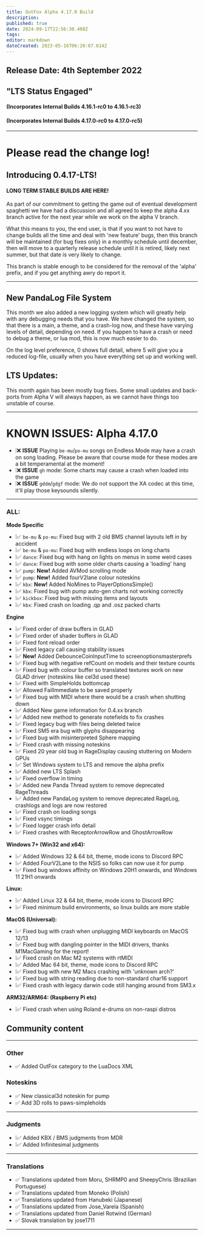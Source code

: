 ```yaml
---
title: OutFox Alpha 4.17.0 Build
description: 
published: true
date: 2024-09-17T22:56:30.408Z
tags: 
editor: markdown
dateCreated: 2023-05-16T06:20:07.614Z
---
```


## Release Date: 4th September 2022
## "LTS Status Engaged"
#### (Incorporates Internal Builds 4.16.1-rc0 to 4.16.1-rc3)
#### (Incorporates Internal Builds 4.17.0-rc0 to 4.17.0-rc5)
---
# Please read the change log!

## Introducing 0.4.17-LTS!

#### LONG TERM STABLE BUILDS ARE HERE!

As part of our commitment to getting the game out of eventual development spaghetti we have had a discussion and all agreed to keep the alpha 4.xx branch active for the next year while we work on the alpha V branch. 

What this means to you, the end user, is that if you want to not have to change builds all the time and deal with 'new feature' bugs, then this branch will be maintained (for bug fixes only) in a monthly schedule until december, then will move to a quarterly release schedule until it is retired, likely next summer, but that date is very likely to change.

This branch is stable enough to be considered for the removal of the 'alpha' prefix, and if you get anything awry do report it.

---

## New PandaLog File System

This month we also added a new logging system which will greatly help with any debugging needs that you have. We have changed the system, so that there is a main, a theme, and a crash-log now, and these have varying levels of detail, depending on need. If you happen to have a crash or need to debug a theme, or lua mod, this is now much easier to do.

On the log level preference, 0 shows full detail, where 5 will give you a reduced log-file, usually when you have everything set up and working well.

## LTS Updates:

This month again has been mostly bug fixes. Some small updates and back-ports from Alpha V will always happen, as we cannot have things too unstable of course.


---
# **KNOWN ISSUES: Alpha 4.17.0**

* ❕❌ **ISSUE** Playing ``be-mu``/``po-mu`` songs on Endless Mode may have a crash on song loading. Please be aware that course mode for these modes are a bit temperamental at the moment!
* ❕❌ **ISSUE** ``gh`` mode: Some charts may cause a crash when loaded into the game
* ❕❌ **ISSUE** ``gddm``/``gdgf`` mode: We do not support the XA codec at this time, it'll play those keysounds silently.

---
### **ALL:**

**Mode Specific**
* ❕✅ ``be-mu`` & ``po-mu``: Fixed bug with 2 old BMS channel layouts left in by accident
* ❕✅ ``be-mu`` & ``po-mu``: Fixed bug with endless loops on long charts
* ❕✅ ``dance``: Fixed bug with hang on lights on menus in some weird cases
* ❕✅ ``dance``: Fixed bug with some older charts causing a 'loading' hang
* ❕✅ ``pump``: **New!** Added AVMod scrolling mode
* ❕✅ ``pump``: **New!** Added fourV2lane colour noteskins
* ❕✅ ``kbx``: **New!** Added NoMines to PlayerOptionsSimple()
* ❕✅ ``kbx``: Fixed bug with pump auto-gen charts not working correctly
* ❕✅ ``kickbox``: Fixed bug with missing items and layouts
* ❕✅ ``kbx``: Fixed crash on loading .qp and .osz packed charts

**Engine**
* ❕✅ Fixed order of draw buffers in GLAD
* ❕✅ Fixed order of shader buffers in GLAD
* ❕✅ Fixed font reload order
* ❕✅ Fixed legacy call causing stability issues
* ❕✅ **New!** Added DebounceCoinInputTime to screenoptionsmasterprefs
* ❕✅ Fixed bug with negative refCount on models and their texture counts
* ❕✅ Fixed bug with colour buffer so translated textures work on new GLAD driver (noteskins like cel3d used these)
* ❕✅ Fixed with SimpleHolds bottomcap
* ❕✅ Allowed FailImmediate to be saved properly
* ❕✅ Fixed bug with MIDI where there would be a crash when shutting down
* ❕✅ Added New game information for 0.4.xx branch
* ❕✅ Added new method to generate notefields to fix crashes
* ❕✅ Fixed legacy bug with files being deleted twice
* ❕✅ Fixed SM5 era bug with glyphs disappearing
* ❕✅ Fixed bug with misinterpreted Sphere mapping
* ❕✅ Fixed crash with missing noteskins
* ❕✅ Fixed 20 year old bug in RageDisplay causing stuttering on Modern GPUs
* ❕✅ Set Windows system to LTS and remove the alpha prefix
* ❕✅ Added new LTS Splash
* ❕✅ Fixed overflow in timing
* ❕✅ Added new Panda Thread system to remove deprecated RageThreads
* ❕✅ Added new PandaLog system to remove deprecated RageLog, crashlogs and logs are now restored
* ❕✅ Fixed crash on loading songs
* ❕✅ Fixed vsync timings
* ❕✅ Fixed logger crash info detail
* ❕✅ Fixed crashes with ReceptorArrowRow and GhostArrowRow
  
**Windows 7+ (Win32 and x64):**
* ❕✅ Added Windows 32 & 64 bit, theme, mode icons to Discord RPC
* ❕✅ Added FourV2Lane to the NSIS so folks can now use it for pump
* ❕✅ Fixed bug windows affinity on Windows 20H1 onwards, and Windows 11 21H1 onwards

**Linux:**
* ❕✅ Added Linux 32 & 64 bit, theme, mode icons to Discord RPC
* ❕✅ Fixed minimum build environments, so linux builds are more stable

**MacOS (Universal):**
* ❕✅ Fixed bug with crash when unplugging MIDI keyboards on MacOS 12/13
* ❕✅ Fixed bug with dangling pointer in the MIDI drivers, thanks M1MacGaming for the report!
* ❕✅ Fixed crash on Mac M2 systems with rtMIDI
* ❕✅ Added Mac 64 bit, theme, mode icons to Discord RPC
* ❕✅ Fixed bug with new M2 Macs crashing with 'unknown arch?'
* ❕✅ Fixed bug with string reading due to non-standard char16 support
* ❕✅ Fixed crash with legacy darwin code still hanging around from SM3.x
  
**ARM32/ARM64: (Raspberry Pi etc)**
* ❕✅ Fixed crash when using Roland e-drums on non-raspi distros

## Community content
---

### Other
* ✅ Added OutFox category to the LuaDocs XML

### Noteskins
* ✅ New classical3d noteskin for pump
* ✅ Add 3D rolls to paws-simpleholds
---

### Judgments
* ❕✅ Added KBX / BMS judgments from MDR
* ❕✅ Added Infinitesimal judgments

---
### Translations

* ✅ Translations updated from Moru, SHRMP0 and SheepyChris (Brazilian Portuguese)
* ✅ Translations updated from Moneko (Polish)
* ✅ Translations updated from Hanubeki (Japanese)
* ✅ Translations updated from Jose_Varela (Spanish)
* ✅ Translations updated from Daniel Rotwind (German)
* ✅ Slovak translation by jose1711

---

